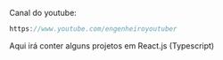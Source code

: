 Canal do youtube:

```js
https://www.youtube.com/engenheiroyoutuber
```

Aqui irá conter alguns projetos em React.js (Typescript)
